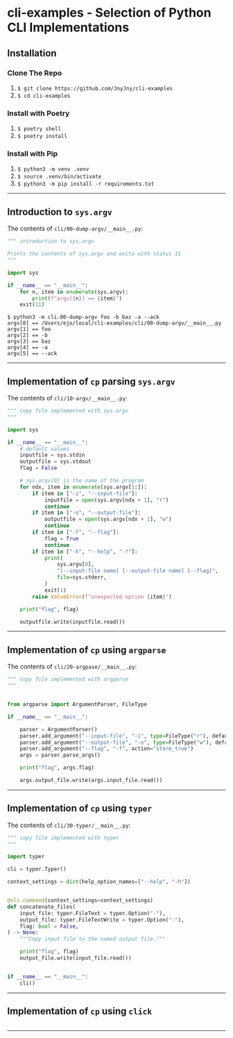 # cli-examples - Selection of Python CLI Implementations

## Installation

### Clone The Repo
1. `$ git clone https://github.com/JnyJny/cli-examples`
1. `$ cd cli-examples`

### Install with Poetry
1. `$ poetry shell`
1. `$ poetry install`


### Install with Pip
1. `$ python3 -m venv .venv`
1. `$ source .venv/bin/activate`
1. `$ python3 -m pip install -r requirements.txt`

---

## Introduction to `sys.argv`
The contents of `cli/00-dump-argv/__main__.py`:
```python
""" introduction to sys.argv

Prints the contents of sys.argv and exits with status 11
"""

import sys

if __name__ == "__main__":
    for n, item in enumerate(sys.argv):
        print(f"argv[{n}] == {item}")
    exit(11)
```

```console
$ python3 -m cli.00-dump-argv foo -b baz -a --ack
argv[0] == /Users/ejo/local/cli-examples/cli/00-dump-argv/__main__.py
argv[1] == foo
argv[2] == -b
argv[3] == baz
argv[4] == -a
argv[5] == --ack
```
---

## Implementation of `cp` parsing `sys.argv`

The contents of `cli/10-argv/__main__.py`:

```python
""" copy file implemented with sys.argv
"""

import sys

if __name__ == "__main__":
    # default values
    inputfile = sys.stdin
    outputfile = sys.stdout
    flag = False

    # sys.argv[0] is the name of the program
    for ndx, item in enumerate(sys.argv[1:]):
        if item in ["-i", "--input-file"]:
            inputfile = open(sys.argv[ndx + 1], "r")
            continue
        if item in ["-o", "--output-file"]:
            outputfile = open(sys.argv[ndx + 1], "w")
            continue
        if item in ["-f", "--flag"]:
            flag = True
            continue
        if item in ["-h", "--help", "-?"]:
            print(
                sys.argv[0],
                "[--input-file name] [--output-file name] [--flag]",
                file=sys.stderr,
            )
            exit(1)
        raise ValueError(f"unexpected option {item}")

    print("flag", flag)

    outputfile.write(inputfile.read())
```

---

## Implementation of `cp` using `argparse`

The contents of `cli/20-argpase/__main__.py`:
```python
""" copy file implemented with argparse
"""


from argparse import ArgumentParser, FileType

if __name__ == "__main__":

    parser = ArgumentParser()
    parser.add_argument("--input-file", "-i", type=FileType("r"), default="-")
    parser.add_argument("--output-file", "-o", type=FileType("w"), default="-")
    parser.add_argument("--flag", "-f", action="store_true")
    args = parser.parse_args()

    print("flag", args.flag)

    args.output_file.write(args.input_file.read())
```

---


## Implementation of `cp` using `typer`

The contents of `cli/30-typer/__main__.py`:
```python
""" copy file implemented with typer
"""

import typer

cli = typer.Typer()

context_settings = dict(help_option_names=["--help", "-h"])


@cli.command(context_settings=context_settings)
def concatenate_files(
    input_file: typer.FileText = typer.Option("-"),
    output_file: typer.FileTextWrite = typer.Option("-"),
    flag: bool = False,
) -> None:
    """Copy input file to the named output file."""

    print("flag", flag)
    output_file.write(input_file.read())


if __name__ == "__main__":
    cli()

```

---


## Implementation of `cp` using `click`

```python
```

---



